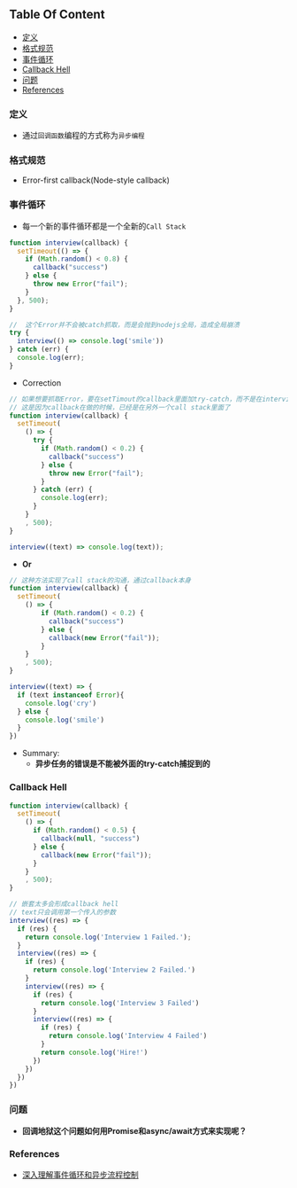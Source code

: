 <!-- START doctoc generated TOC please keep comment here to allow auto update -->
<!-- DON'T EDIT THIS SECTION, INSTEAD RE-RUN doctoc TO UPDATE -->
## Table Of Content

- [定义](#%E5%AE%9A%E4%B9%89)
- [格式规范](#%E6%A0%BC%E5%BC%8F%E8%A7%84%E8%8C%83)
- [事件循环](#%E4%BA%8B%E4%BB%B6%E5%BE%AA%E7%8E%AF)
- [Callback Hell](#callback-hell)
- [问题](#%E9%97%AE%E9%A2%98)
- [References](#references)

<!-- END doctoc generated TOC please keep comment here to allow auto update -->

### 定义
- 通过`回调函数`编程的方式称为`异步编程`

### 格式规范
- Error-first callback(Node-style callback)

### 事件循环
- 每一个新的事件循环都是一个全新的`Call Stack`
```javascript
function interview(callback) {
  setTimeout(() => {
    if (Math.random() < 0.8) {
      callback("success")
    } else {
      throw new Error("fail");
    }
  }, 500);
}

//  这个Error并不会被catch抓取，而是会抛到nodejs全局，造成全局崩溃
try {
  interview(() => console.log('smile'))
} catch (err) {
  console.log(err);
}
```
- Correction
```javascript
// 如果想要抓取Error，要在setTimout的callback里面加try-catch，而不是在interview外层
// 这是因为callback在做的时候，已经是在另外一个call stack里面了
function interview(callback) {
  setTimeout(
    () => {
      try {
        if (Math.random() < 0.2) {
          callback("success")
        } else {
          throw new Error("fail");
        }
      } catch (err) {
        console.log(err);
      }
    }
    , 500);
}

interview((text) => console.log(text));
```
- **Or**
```javascript
// 这种方法实现了call stack的沟通，通过callback本身
function interview(callback) {
  setTimeout(
    () => {
        if (Math.random() < 0.2) {
          callback("success")
        } else {
          callback(new Error("fail"));
        }
    }
    , 500);
}

interview((text) => {
  if (text instanceof Error){
    console.log('cry')
  } else {
    console.log('smile')
  }
})
```
- Summary:
  - **异步任务的错误是不能被外面的try-catch捕捉到的**

### Callback Hell
```javascript
function interview(callback) {
  setTimeout(
    () => {
      if (Math.random() < 0.5) {
        callback(null, "success")
      } else {
        callback(new Error("fail"));
      }
    }
    , 500);
}

// 嵌套太多会形成callback hell
// text只会调用第一个传入的参数
interview((res) => {
  if (res) {
    return console.log('Interview 1 Failed.');
  }
  interview((res) => {
    if (res) {
      return console.log('Interview 2 Failed.')
    }
    interview((res) => {
      if (res) {
        return console.log('Interview 3 Failed')
      }
      interview((res) => {
        if (res) {
          return console.log('Interview 4 Failed')
        }
        return console.log('Hire!')
      })
    })
  })
})
```

### 问题
- **回调地狱这个问题如何用Promise和async/await方式来实现呢？**

### References
- [深入理解事件循环和异步流程控制](https://juejin.im/post/5a2e21486fb9a0450407d370)